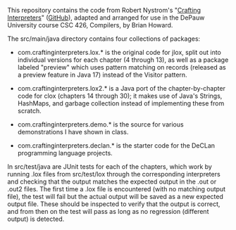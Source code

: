 This repository contains the code from Robert Nystrom's "[Crafting Interpreters](http://craftinginterpreters.com/)" ([GitHub](https://github.com/munificent/craftinginterpreters)), adapted and arranged for use in the DePauw University course CSC 426, Compilers, by Brian Howard.

The src/main/java directory contains four collections of packages:

* com.craftinginterpreters.lox.* is the original code for jlox, split out into individual versions for each chapter (4 through 13), as well as a package labeled "preview" which uses pattern matching on records (released as a preview feature in Java 17) instead of the Visitor pattern.

* com.craftinginterpreters.lox2.* is a Java port of the chapter-by-chapter code for clox (chapters 14 through 30); it makes use of Java's Strings, HashMaps, and garbage collection instead of implementing these from scratch.

* com.craftinginterpreters.demo.* is the source for various demonstrations I have shown in class.

* com.craftinginterpreters.declan.* is the starter code for the DeCLan programming language projects.

In src/test/java are JUnit tests for each of the chapters, which work by running .lox files from src/test/lox through the corresponding interpreters and checking that the output matches the expected output in the .out or .out2 files. The first time a .lox file is encountered (with no matching output file), the test will fail but the actual output will be saved as a new expected output file. These should be inspected to verify that the output is correct, and from then on the test will pass as long as no regression (different output) is detected.